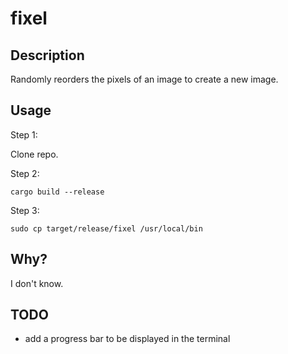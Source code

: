 # fixel

## Description

Randomly reorders the pixels of an image to create a new image.

## Usage

Step 1:

Clone repo.

Step 2:

```
cargo build --release
```

Step 3:

```
sudo cp target/release/fixel /usr/local/bin
```

## Why?

I don't know.

## TODO

- add a progress bar to be displayed in the terminal
